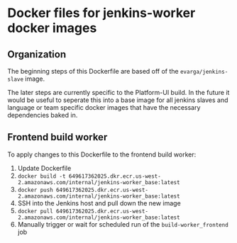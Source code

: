 Docker files for jenkins-worker docker images
=============================================================

## Organization
The beginning steps of this Dockerfile are based off of the `evarga/jenkins-slave` image.

The later steps are currently specific to the Platform-UI build. In the future it would be useful to seperate this into a base image for all jenkins slaves and language or team specific docker images that have the necessary dependencies baked in.

## Frontend build worker

To apply changes to this Dockerfile to the frontend build worker:

1. Update Dockerfile
2. `docker build -t 649617362025.dkr.ecr.us-west-2.amazonaws.com/internal/jenkins-worker_base:latest`
3. `docker push 649617362025.dkr.ecr.us-west-2.amazonaws.com/internal/jenkins-worker_base:latest`
4. SSH into the Jenkins host and pull down the new image
5. `docker pull 649617362025.dkr.ecr.us-west-2.amazonaws.com/internal/jenkins-worker_base:latest`
6. Manually trigger or wait for scheduled run of the `build-worker_frontend` job
